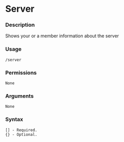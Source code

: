 # Server

### **Description**

Shows your or a member information about the server

### Usage

```
/server
```

### Permissions

```
None
```

### Arguments

```
None
```

### Syntax

```
[] - Required.
{} - Optional.
```
